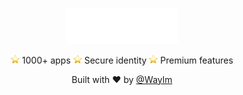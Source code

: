 <p align="center">
  <img src="./logo.svg" alt="Waylm Logo" width="180">
</p>

<p align="center">
  <img src="./star_2b50.png" width="14"/>      1000+ apps
  <img src="./star_2b50.png" width="14"/>     Secure identity
  <img src="./star_2b50.png" width="14"/>     Premium features
</p>

<p align="center">
  Built with ❤️ by <a href="https://github.com/Waylm">@Waylm</a>
</p>
